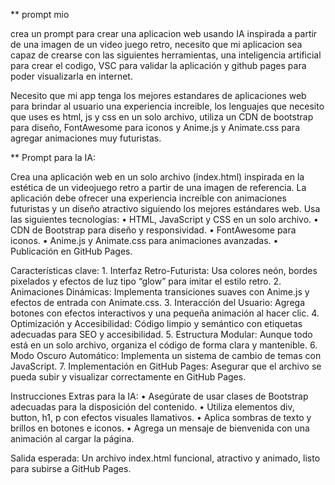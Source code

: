 ** prompt mio

crea un prompt para crear una aplicacion web usando IA inspirada a partir de una imagen de un video juego retro, necesito que mi aplicacion sea capaz de crearse con las siguientes herramientas, una inteligencia artificial para crear el codigo, VSC para validar la aplicación y github pages para poder visualizarla en internet.

Necesito que mi app tenga los mejores estandares de aplicaciones web para brindar al usuario una experiencia increible, los lenguajes que necesito que uses es html, js y css en un solo archivo, utiliza un CDN de bootstrap para diseño, FontAwesome para iconos y Anime.js y Animate.css para agregar animaciones muy futuristas.

** Prompt para la IA:

Crea una aplicación web en un solo archivo (index.html) inspirada en la estética de un videojuego retro a partir de una imagen de referencia. La aplicación debe ofrecer una experiencia increíble con animaciones futuristas y un diseño atractivo siguiendo los mejores estándares web. Usa las siguientes tecnologías:
	•	HTML, JavaScript y CSS en un solo archivo.
	•	CDN de Bootstrap para diseño y responsividad.
	•	FontAwesome para iconos.
	•	Anime.js y Animate.css para animaciones avanzadas.
	•	Publicación en GitHub Pages.

Características clave:
	1.	Interfaz Retro-Futurista: Usa colores neón, bordes pixelados y efectos de luz tipo “glow” para imitar el estilo retro.
	2.	Animaciones Dinámicas: Implementa transiciones suaves con Anime.js y efectos de entrada con Animate.css.
	3.	Interacción del Usuario: Agrega botones con efectos interactivos y una pequeña animación al hacer clic.
	4.	Optimización y Accesibilidad: Código limpio y semántico con etiquetas adecuadas para SEO y accesibilidad.
	5.	Estructura Modular: Aunque todo está en un solo archivo, organiza el código de forma clara y mantenible.
	6.	Modo Oscuro Automático: Implementa un sistema de cambio de temas con JavaScript.
	7.	Implementación en GitHub Pages: Asegurar que el archivo se pueda subir y visualizar correctamente en GitHub Pages.

Instrucciones Extras para la IA:
	•	Asegúrate de usar clases de Bootstrap adecuadas para la disposición del contenido.
	•	Utiliza elementos div, button, h1, p con efectos visuales llamativos.
	•	Aplica sombras de texto y brillos en botones e iconos.
	•	Agrega un mensaje de bienvenida con una animación al cargar la página.

Salida esperada:
Un archivo index.html funcional, atractivo y animado, listo para subirse a GitHub Pages.